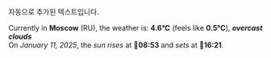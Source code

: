 
자동으로 추가된 텍스트입니다.

<!--START_SECTION:weather:moscow-->
Currently in **Moscow** (RU), the weather is: **4.6°C** (feels like **0.5°C**), ***overcast clouds***<br/>
On *January 11, 2025*, the *sun rises* at 🌅**08:53** and *sets* at 🌇**16:21**.
<!--END_SECTION:weather-->
